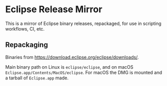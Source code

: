 # Eclipse Release Mirror

This is a mirror of Eclipse binary releases, repackaged, for use in scripting
workflows, CI, etc.

## Repackaging

Binaries from https://download.eclipse.org/eclipse/downloads/.

Main binary path on Linux is `eclipse/eclipse`, and on macOS
`Eclipse.app/Contents/MacOS/eclipse`. For macOS the DMG is mounted and
a tarball of `Eclipse.app` made.
